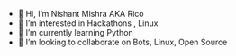 - 👋 Hi, I’m Nishant Mishra AKA Rico
- 👀 I’m interested in Hackathons , Linux 
- 🌱 I’m currently learning Python
- 💞️ I’m looking to collaborate on Bots, Linux, Open Source


